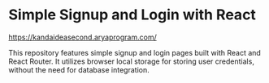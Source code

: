 # Simple Signup and Login with React

https://kandaideasecond.aryaprogram.com/

This repository features simple signup and login pages built with React and React Router. It utilizes browser local storage for storing user credentials, without the need for database integration.
